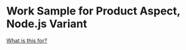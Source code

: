 # Work Sample for Product Aspect, Node.js Variant

[What is this for?](https://github.com/EQWorks/work-samples#what-is-this)
